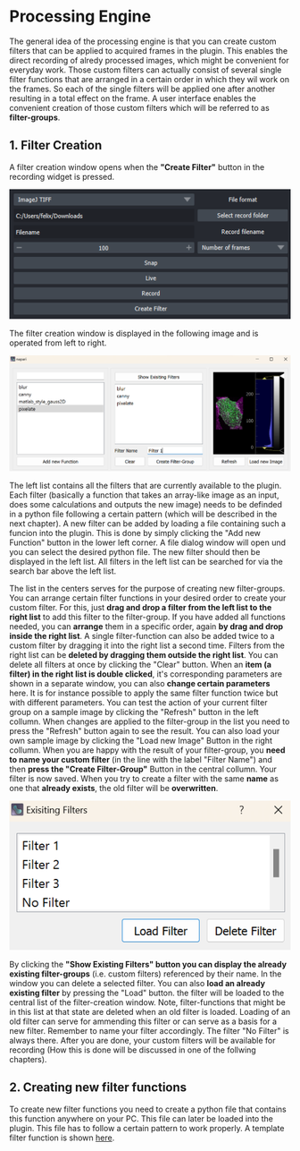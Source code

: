 # Processing Engine

The general idea of the processing engine is that you can create custom filters that can be applied to acquired frames in the plugin. This enables the direct recording of alredy processed images, which might be convenient for everyday work. Those custom filters can actually consist of several single filter functions that are arranged in a certain order in which they wil work on the frames. So each of the single filters will be applied one after another resulting in a total effect on the frame. A user interface enables the convenient creation of those custom filters which will be referred to as **filter-groups**.

## 1. Filter Creation

A filter creation window opens when the **"Create Filter"** button in the recording widget is pressed.

![Create filter](<create-filter.png>)

The filter creation window is displayed in the following image and is operated from left to right.

![Filter creation window](<filter-creation-window.png>)

The left list contains all the filters that are currently available to the plugin. Each filter (basically a function that takes an array-like image as an input, does some calculations and outputs the new image) needs to be definded in a python file following a certain pattern (which will be described in the next chapter). A new filter can be added by loading a file containing such a funcion into the plugin. This is done by simply clicking the "Add new Function" button in the lower left corner. A file dialog window will open und you can select the desired python file. The new filter should then be displayed in the left list. All filters in the left list can be searched for via the search bar above the left list.

The list in the centers serves for the purpose of creating new filter-groups. You can arrange certain filter functions in your desired order to create your custom filter. For this, just **drag and drop a filter from the left list to the right list** to add this filter to the filter-group. If you have added all functions needed, you can **arrange** them in a specific order, again **by drag and drop inside the right list**. A single filter-function can also be added twice to a custom filter by dragging it into the right list a second time. Filters from the right list can be **deleted by dragging them outside the right list**. You can delete all filters at once by clicking the "Clear" button. When an **item (a filter) in the right list is double clicked**, it's corresponding parameters are shown in a separate window, you can also **change certain parameters** here. It is for instance possible to apply the same filter function twice but with different parameters. You can test the action of your current filter group on a sample image by clicking the "Refresh" button in the left collumn. When changes are applied to the filter-group in the list you need to press the "Refresh" button again to see the result. You can also load your own sample image by clicking the "Load new Image" Button in the right collumn. When you are happy with the result of your filter-group, you **need to name your custom filter** (in the line with the label "Filter Name") and then **press the "Create Filter-Group"** Button in the central collumn. Your filter is now saved. When you try to create a filter with the same **name** as one that **already exists**, the old filter will be **overwritten**.

![Alt text](<existing-filters.png>)

By clicking the **"Show Existing Filters" button you can display the already existing filter-groups** (i.e. custom filters) referenced by their name. In the window you can delete a selected filter. You can also **load an already existing filter** by pressing the "Load" button. the filter will be loaded to the central list of the filter-creation window. Note, filter-functions that might be in this list at that state are deleted when an old filter is loaded. Loading of an old filter can serve for ammending this filter or can serve as a basis for a new filter. Remember to name your filter accordingly.
The filter "No Filter" is always there. 
After you are done, your custom filters will be available for recording (How this is done will be discussed in one of the follwing chapters). 

## 2. Creating new filter functions

To create new filter functions you need to create a python file that contains this function anywhere on your PC. This file can later be loaded into the plugin. This file has to follow a certain pattern to work properly.
A template filter function is shown [here](./template_filter.py).







